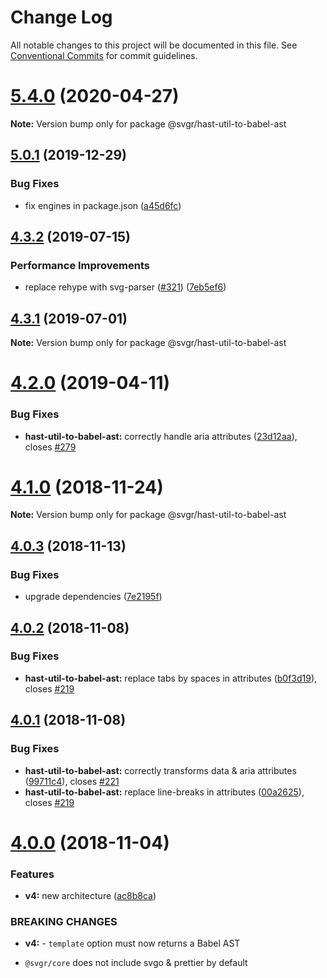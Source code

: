 # Change Log

All notable changes to this project will be documented in this file.
See [Conventional Commits](https://conventionalcommits.org) for commit guidelines.

# [5.4.0](https://github.com/gregberge/svgr/tree/master/packages/hast-util-to-babel-ast/compare/v5.3.1...v5.4.0) (2020-04-27)

**Note:** Version bump only for package @svgr/hast-util-to-babel-ast





## [5.0.1](https://github.com/gregberge/svgr/tree/master/packages/hast-util-to-babel-ast/compare/v5.0.0...v5.0.1) (2019-12-29)


### Bug Fixes

* fix engines in package.json ([a45d6fc](https://github.com/gregberge/svgr/tree/master/packages/hast-util-to-babel-ast/commit/a45d6fc8b43402bec60ed4e9273f90fdc65a23a7))





## [4.3.2](https://github.com/gregberge/svgr/tree/master/packages/hast-util-to-babel-ast/compare/v4.3.1...v4.3.2) (2019-07-15)


### Performance Improvements

* replace rehype with svg-parser ([#321](https://github.com/gregberge/svgr/tree/master/packages/hast-util-to-babel-ast/issues/321)) ([7eb5ef6](https://github.com/gregberge/svgr/tree/master/packages/hast-util-to-babel-ast/commit/7eb5ef6))





## [4.3.1](https://github.com/gregberge/svgr/tree/master/packages/hast-util-to-babel-ast/compare/v4.3.0...v4.3.1) (2019-07-01)

**Note:** Version bump only for package @svgr/hast-util-to-babel-ast





# [4.2.0](https://github.com/gregberge/svgr/tree/master/packages/hast-util-to-babel-ast/compare/v4.1.0...v4.2.0) (2019-04-11)


### Bug Fixes

* **hast-util-to-babel-ast:** correctly handle aria attributes ([23d12aa](https://github.com/gregberge/svgr/tree/master/packages/hast-util-to-babel-ast/commit/23d12aa)), closes [#279](https://github.com/gregberge/svgr/tree/master/packages/hast-util-to-babel-ast/issues/279)





# [4.1.0](https://github.com/gregberge/svgr/compare/v4.0.4...v4.1.0) (2018-11-24)

**Note:** Version bump only for package @svgr/hast-util-to-babel-ast





## [4.0.3](https://github.com/gregberge/svgr/compare/v4.0.2...v4.0.3) (2018-11-13)


### Bug Fixes

* upgrade dependencies ([7e2195f](https://github.com/gregberge/svgr/commit/7e2195f))





## [4.0.2](https://github.com/gregberge/svgr/compare/v4.0.1...v4.0.2) (2018-11-08)


### Bug Fixes

* **hast-util-to-babel-ast:** replace tabs by spaces in attributes ([b0f3d19](https://github.com/gregberge/svgr/commit/b0f3d19)), closes [#219](https://github.com/gregberge/svgr/issues/219)





## [4.0.1](https://github.com/gregberge/svgr/compare/v4.0.0...v4.0.1) (2018-11-08)


### Bug Fixes

* **hast-util-to-babel-ast:** correctly transforms data & aria attributes ([99711c4](https://github.com/gregberge/svgr/commit/99711c4)), closes [#221](https://github.com/gregberge/svgr/issues/221)
* **hast-util-to-babel-ast:** replace line-breaks in attributes ([00a2625](https://github.com/gregberge/svgr/commit/00a2625)), closes [#219](https://github.com/gregberge/svgr/issues/219)





# [4.0.0](https://github.com/gregberge/svgr/compare/v3.1.0...v4.0.0) (2018-11-04)


### Features

* **v4:** new architecture ([ac8b8ca](https://github.com/gregberge/svgr/commit/ac8b8ca))


### BREAKING CHANGES

* **v4:** - `template` option must now returns a Babel AST
- `@svgr/core` does not include svgo & prettier by default
